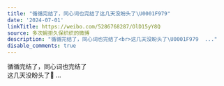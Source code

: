 ```yaml
---
title: "循循完结了，同心词也完结了这几天没盼头了\U0001F979"
date: '2024-07-01'
linkTitle: https://weibo.com/5286768287/OlD15yY8Q
source: 多次婉拒久保织织的微博
description: "循循完结了，同心词也完结了<br>这几天没盼头了\U0001F979  ..."
disable_comments: true
---
```

循循完结了，同心词也完结了<br>这几天没盼头了🥹  ...